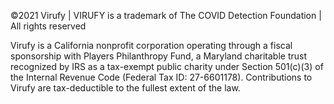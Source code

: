 ©2021 Virufy | VIRUFY is a trademark of The COVID Detection Foundation | All rights reserved

Virufy is a California nonprofit corporation operating through a fiscal sponsorship with Players Philanthropy Fund, a Maryland charitable trust recognized by IRS as a tax-exempt public charity under Section 501(c)(3) of the Internal Revenue Code (Federal Tax ID: 27-6601178). Contributions to Virufy are tax-deductible to the fullest extent of the law.